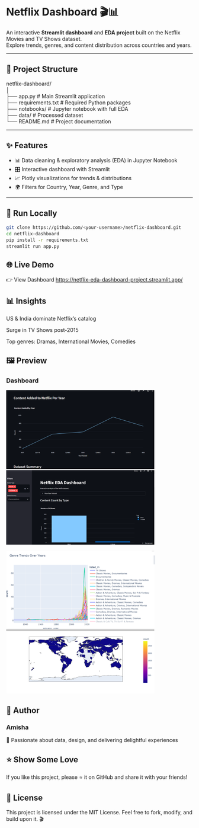 # Netflix Dashboard 🎬📊

An interactive **Streamlit dashboard** and **EDA project** built on the Netflix Movies and TV Shows dataset.  
Explore trends, genres, and content distribution across countries and years.

---

## 📂 Project Structure
netflix-dashboard/  
│  
├── app.py                     # Main Streamlit application  
├── requirements.txt           # Required Python packages  
├── notebooks/                 # Jupyter notebook with full EDA  
├── data/                      # Processed dataset  
└── README.md                  # Project documentation  

---


## ✨ Features
- 📊 Data cleaning & exploratory analysis (EDA) in Jupyter Notebook  
- 🎛 Interactive dashboard with Streamlit  
- 📈 Plotly visualizations for trends & distributions  
- 🌍 Filters for Country, Year, Genre, and Type  

---


## 🚀 Run Locally
```bash
git clone https://github.com/<your-username>/netflix-dashboard.git
cd netflix-dashboard
pip install -r requirements.txt
streamlit run app.py
```


## 🌐 Live Demo

👉 View Dashboard https://netflix-eda-dashboard-project.streamlit.app/


## 📊 Insights

US & India dominate Netflix’s catalog

Surge in TV Shows post-2015

Top genres: Dramas, International Movies, Comedies


## 🖼 Preview
### Dashboard 
<p float="left">
  <img src="assets/dashboard1.png" width="400" />
  <img src="assets/dashboard2.png" width="400" />
</p>

<p float="left">
  <img src="assets/dashboard4.png" width="400" />
  <img src="assets/dashboard5.png" width="400" />
</p>


## 👤 Author
### Amisha
💌 Passionate about data, design, and delivering delightful experiences


## ⭐ Show Some Love

If you like this project, please ⭐ it on GitHub and share it with your friends!


## 📜 License

This project is licensed under the MIT License.
Feel free to fork, modify, and build upon it. 🎬
 

